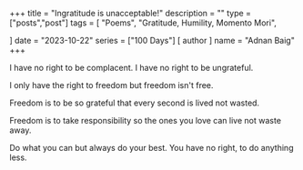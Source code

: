 +++
title = "Ingratitude is unacceptable!"
description = ""
type = ["posts","post"]
tags = [
    "Poems",
    "Gratitude, Humility, Momento Mori",
    
]
date = "2023-10-22"
series = ["100 Days"]
[ author ]
  name = "Adnan Baig"
+++


I have no right to be complacent. I have no right to be ungrateful.

I only have the right to freedom but freedom isn't free.

Freedom is to be so grateful that every second is lived not wasted.

Freedom is to take responsibility so the ones you love can live not waste away.

Do what you can but always do your best. You have no right, to do anything less.
